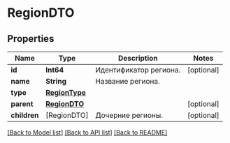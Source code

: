 # RegionDTO

## Properties
Name | Type | Description | Notes
------------ | ------------- | ------------- | -------------
**id** | **Int64** | Идентификатор региона. | [optional] 
**name** | **String** | Название региона. | 
**type** | [**RegionType**](RegionType.md) |  | 
**parent** | [**RegionDTO**](RegionDTO.md) |  | [optional] 
**children** | [RegionDTO] | Дочерние регионы. | [optional] 

[[Back to Model list]](../README.md#documentation-for-models) [[Back to API list]](../README.md#documentation-for-api-endpoints) [[Back to README]](../README.md)


